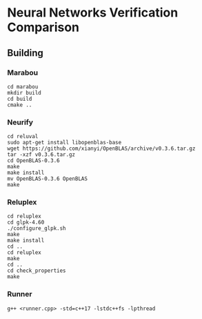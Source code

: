 # Neural Networks Verification Comparison

## Building

### Marabou

```
cd marabou
mkdir build
cd build
cmake ..
```

### Neurify

```
cd reluval
sudo apt-get install libopenblas-base
wget https://github.com/xianyi/OpenBLAS/archive/v0.3.6.tar.gz
tar -xzf v0.3.6.tar.gz
cd OpenBLAS-0.3.6
make
make install
mv OpenBLAS-0.3.6 OpenBLAS
make
```

### Reluplex

```
cd reluplex
cd glpk-4.60
./configure_glpk.sh
make
make install
cd ..
cd reluplex
make
cd ..
cd check_properties
make
```

### Runner

```
g++ <runner.cpp> -std=c++17 -lstdc++fs -lpthread
```
